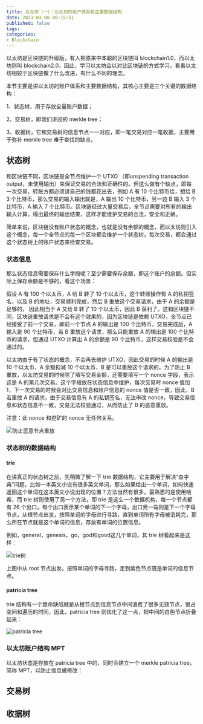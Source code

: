 ```yaml
---
title: 以太坊（一）：以太坊的账户体系和主要数据结构
date: 2023-03-08 00:15:51
published: false
tags:
categories:
- Blockchain
---
```


以太坊是区块链的升级版，有人把原来中本聪的区块链叫 blockchain1.0，而以太坊则叫 blockchain2.0，因此，学习以太坊会以对比区块链的方式学习，看看以太坊相较于区块链做了什么改进，有什么不同的理念。

<!--more-->

本节主要是讲以太坊的账户体系和主要数据结构，其核心主要是三个关键的数据结构：

1、状态树，用于存放全量账户数据；

2、交易树，即我们讲过的 merkle tree；

3、收据树，它和交易树的信息节点一一对应，即一笔交易对应一笔收据，主要用于弥补 merkle tree 难于查找的缺点。



## 状态树

和区块链不同，区块链是全节点维护一个 UTXO （即unspending transaction output，未使用输出）来保证交易的合法和正确性的。但这么做有个缺点，即每一次交易，转账方都必须讲自己的钱都花出去，例如 A 有 10 个比特币给，想给 B 3 个比特币，那么交易的输入输出就是，A 输出 10 个比特币，另一边 B 输入 3 个比特币，A 输入 7 个比特币。区块链经过大量交易后，全节点需要对所有的输出输入计算，得出最终的输出结果，这样才能维护交易的合法，安全和正确。

简单来说，区块链没有账户状态的概念，也就是没有余额的概念，而以太坊则引入这个概念，每一个全节点的每一个区块都会维护一个状态树，每次交易，都会通过这个状态树上的账户状态来检查交易。



### 状态信息

那么状态信息需要保存什么字段呢？至少需要保存余额，即这个账户的余额。但实际上保存余额是不够的，看这个场景：

假设 A 有 100 个以太币，A 给 B 转了 10 个以太币，这个转账操作有 A 的私钥签名，以及 B 的地址，交易顺利完成，然后 B 重放这个交易请求，由于 A 的余额是足够的， 因此相当于 A 又给 B 转了 10 个以太币，因此 B 获利了。这和区块链不同，区块链重放请求是不会有这个效果的，因为区块链是依赖 UTXO，全节点已经接受了前一个交易，即前一个节点 A 的输出是 100 个比特币，交易完成后，A 输入是 90 个比特币，若 B 重放这个请求，那么只能重放 A 的输出是 100 个比特币的请求，但通过 UTXO 计算出 A 的余额是 90 个比特币，这样交易校验是不会通过的。

以太坊由于有了状态的概念，不会再去维护 UTXO，因此交易的时候 A 的输出是 10 个以太币，A 余额扣减 10 个以太币，B 是可以重放这个请求的。为了防止 B 重放，以太坊交易的时候除了填写交易金额，还需要填写一个 nonce 字段，表示这是 A 的第几次交易。这个字段放在状态信息中维护，每次交易时 nonce 值加 1，下一次交易的时候会对比交易信息和账户信息的 nonce 值是否一致，因此，B 若重放 A 的请求，由于交易信息有 A 的私钥签名，无法串改 nonce，导致交易信息和状态信息不一致，交易无法校验通过，从而防止了 B 的恶意重放。

注意：此 nonce 和挖矿的 nonce 无任何关系。

![防止恶意节点重放](https://www.jackhuang.cc/svg/ethreplay-message.svg)



### 状态树的数据结构

#### trie

在讲真正的状态树之前，先稍微了解一下 trie 数据结构，它主要用于解决“查字典”问题，比如一本英文小说有很多英文单词，那么如果给出一个单词，如何快速返回这个单词在这本英文小说出现的位置？方法当然有很多，最熟悉的是使用哈希，而 trie 树则使用了另一个方法，即 trie 是这么一个数据机构，每一个节点都有 26 个出口，每个出口表示某个单词的下一个字母，出口另一端则是下一个字母节点，从根节点出发，按照单词的字母进行寻路，直到单词所有字母被消耗完，那么所在节点就是这个单词的信息，存放有单词的位置信息。

例如，general，genesis，go，god和good这几个单词，其 trie 树看起来是这样：

![trie树](https://www.jackhuang.cc/svg/trie.svg)

上图中从 root 节点出发，按照单词的字母寻路，走到紫色节点既是单词的信息节点。



#### patricia tree

trie 结构有一个致命缺陷就是从根节点到信息节点中间浪费了很多无效节点，很占空间和遍历的时间，因此，patricia tree 则优化了这一点，把中间的白色节点折叠起来：

![patricia tree](https://www.jackhuang.cc/svg/patricia-tree.svg)

### 以太坊账户结构 MPT

以太坊状态是存放在 patricia tree 中的，同时会建立一个 merkle patricia tree，简称 MPT，以防止信息被修改：









## 交易树



## 收据树

